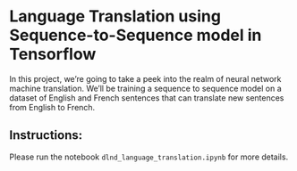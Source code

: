# Language Translation using Sequence-to-Sequence model in Tensorflow
In this project, we’re going to take a peek into the realm of neural network machine translation.  We’ll be training a sequence to sequence model on a dataset of English and French sentences that can translate new sentences from English to French.

## Instructions:
Please run the notebook `dlnd_language_translation.ipynb` for more details.
